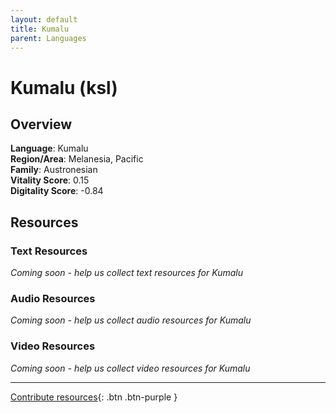 ```yaml
---
layout: default
title: Kumalu
parent: Languages
---
```


# Kumalu (ksl)

## Overview

**Language**: Kumalu  
**Region/Area**: Melanesia, Pacific  
**Family**: Austronesian  
**Vitality Score**: 0.15  
**Digitality Score**: -0.84  

## Resources

### Text Resources
*Coming soon - help us collect text resources for Kumalu*

### Audio Resources
*Coming soon - help us collect audio resources for Kumalu*

### Video Resources
*Coming soon - help us collect video resources for Kumalu*

---

[Contribute resources](https://fairtrain.github.io/){: .btn .btn-purple }
